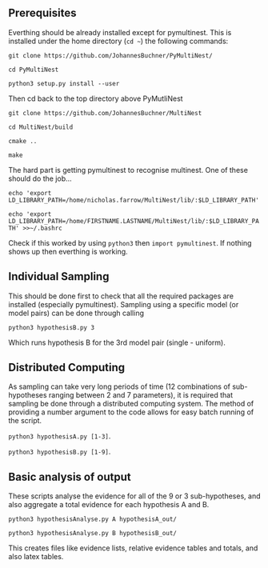 ## Prerequisites
Everthing should be already installed except for pymultinest. This is installed under the home directory (`cd ~`) the following commands:

`git clone https://github.com/JohannesBuchner/PyMultiNest/`

`cd PyMultiNest`

`python3 setup.py install --user`

Then cd back to the top directory above PyMutliNest

`git clone https://github.com/JohannesBuchner/MultiNest`

`cd MultiNest/build`

`cmake ..`

`make`

The hard part is getting pymultinest to recognise multinest. One of these should do the job...

`echo 'export LD_LIBRARY_PATH=/home/nicholas.farrow/MultiNest/lib/:$LD_LIBRARY_PATH'`

`echo 'export LD_LIBRARY_PATH=/home/FIRSTNAME.LASTNAME/MultiNest/lib/:$LD_LIBRARY_PATH' >>~/.bashrc`

Check if this worked by using `python3` then `import pymultinest`. If nothing shows up then everthing is working.


## Individual Sampling
This should be done first to check that all the required packages are installed (especially pymultinest).
Sampling using a specific model (or model pairs) can be done through calling

`python3 hypothesisB.py 3`

Which runs hypothesis B for the 3rd model pair (single - uniform).


## Distributed Computing
As sampling can take very long periods of time (12 combinations of sub-hypotheses ranging between 2 and 7 parameters), it is required that sampling be done through a distributed computing system. 
The method of providing a number argument to the code allows for easy batch running of the script.

`python3 hypothesisA.py [1-3]`.

`python3 hypothesisB.py [1-9]`.

##  Basic analysis of output
These scripts analyse the evidence for all of the 9 or 3 sub-hypotheses, and also aggregate a total evidence for each hypothesis A and B.

`python3 hypothesisAnalyse.py A hypothesisA_out/`

`python3 hypothesisAnalyse.py B hypothesisB_out/`

This creates files like evidence lists, relative evidence tables and totals, and also latex tables.
